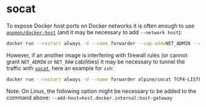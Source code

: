 # socat

To expose Docker host ports on Docker networks it is often enough to use [`qoomon/docker-host`](https://github.com/qoomon/docker-host) (and it may be necessary to add `--network host`):

```bash
docker run --restart always -d --name forwarder --cap-add=NET_ADMIN --cap-add=NET_RAW qoomon/docker-host
```

However, if an another image is interfering with firewall rules (or cannot grant `NET_ADMIN` or `NET_RAW` cabilities)
it may be necessary to tunnel the traffic with [`socat`](https://www.redhat.com/sysadmin/getting-started-socat),
here an example for `ssh`:

```bash
docker run --restart always -d --name forwarder alpine/socat TCP4-LISTEN:22,fork,reuseaddr TCP4:host.docker.internal:22
```

Note: On Linux, the following option might be necessary to be added to the command above: `--add-host=host.docker.internal:host-gateway`


